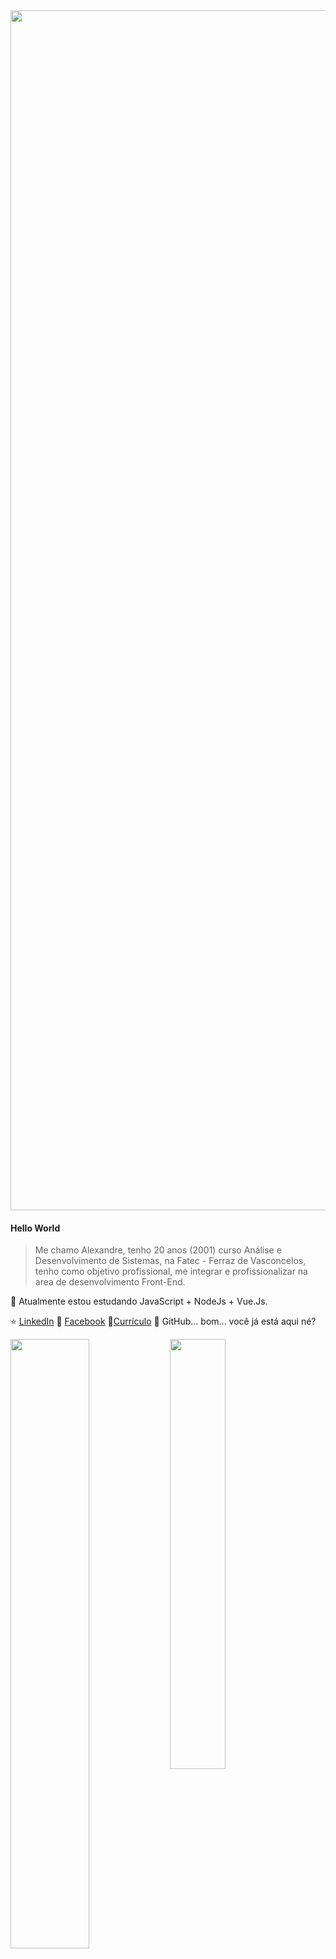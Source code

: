 <img width="1920px" src="https://imgur.com/BqJsyhL.png"/>

#### Hello World
> Me chamo Alexandre, tenho 20 anos (2001) curso Análise e Desenvolvimento de Sistemas, na Fatec - Ferraz de Vasconcelos, tenho como objetivo profissional, me integrar e profissionalizar na area de desenvolvimento Front-End.

🌱 Atualmente estou estudando JavaScript + NodeJs + Vue.Js.

⭐️ [LinkedIn](https://www.linkedin.com/in/alesouza2503/) 🌌 [Facebook](https://www.facebook.com/alexandre.henrique.16144/) 💼[Currículo](https://drive.google.com/file/d/1GixahJ2buhaoUmkKzXQ06mAID4_OVJ-i/view?usp=sharing) 🐙 GitHub... bom... você já está aqui né? 


<img width="50%" align="left" src="https://github-readme-stats.vercel.app/api?username=AlehSouza&count_private=true&show_icons=true&title_color=000000&icon_color=000000&line_height=20"/>
<img width="42%" align="left" src="https://github-readme-stats.vercel.app/api/top-langs/?username=AlehSouza&layout=compact&show_icons=true&title_color=000000&icon_color=000000" />
